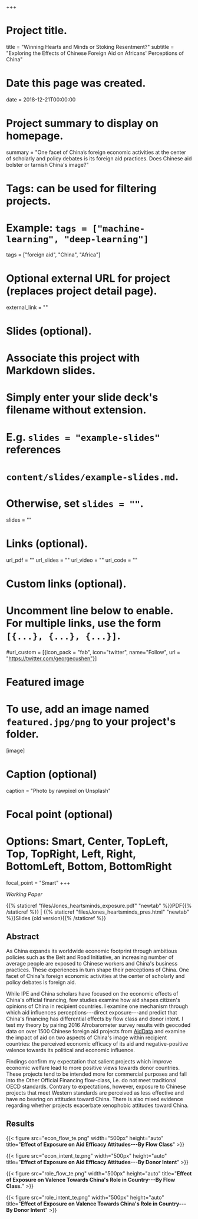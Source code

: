 +++
# Project title.
title = "Winning Hearts and Minds or Stoking Resentment?"
subtitle = "Exploring the Effects of Chinese Foreign Aid on Africans' Perceptions of China"

# Date this page was created.
date = 2018-12-21T00:00:00

# Project summary to display on homepage.
summary = "One facet of China’s foreign economic activities at the center of scholarly and policy debates is its foreign aid practices. Does Chinese aid bolster or tarnish China's image?"

# Tags: can be used for filtering projects.
# Example: `tags = ["machine-learning", "deep-learning"]`
tags = ["foreign aid", "China", "Africa"]

# Optional external URL for project (replaces project detail page).
external_link = ""

# Slides (optional).
#   Associate this project with Markdown slides.
#   Simply enter your slide deck's filename without extension.
#   E.g. `slides = "example-slides"` references 
#   `content/slides/example-slides.md`.
#   Otherwise, set `slides = ""`.
slides = ""

# Links (optional).
url_pdf = ""
url_slides = ""
url_video = ""
url_code = ""

# Custom links (optional).
#   Uncomment line below to enable. For multiple links, use the form `[{...}, {...}, {...}]`.
#url_custom = [{icon_pack = "fab", icon="twitter", name="Follow", url = "https://twitter.com/georgecushen"}]

# Featured image
# To use, add an image named `featured.jpg/png` to your project's folder. 
[image]
  # Caption (optional)
  caption = "Photo by rawpixel on Unsplash"
  
  # Focal point (optional)
  # Options: Smart, Center, TopLeft, Top, TopRight, Left, Right, BottomLeft, Bottom, BottomRight
  focal_point = "Smart"
+++

*Working Paper*

{{% staticref "files/Jones_heartsminds_exposure.pdf" "newtab" %}}PDF{{% /staticref %}} | {{% staticref "files/Jones_heartsminds_pres.html" "newtab" %}}Slides (old version){{% /staticref %}}

## Abstract

As China  expands its worldwide economic footprint through ambitious policies such as the Belt and Road Initiative, an increasing number of average people are exposed to Chinese workers and China's business practices. These experiences in turn shape their perceptions of China. One facet of China's foreign economic activities at the center of scholarly and policy debates is foreign aid. 

While IPE and China scholars have focused on the economic effects of China's official financing, few studies examine how aid shapes citizen's opinions of China in recipient countries. I examine one mechanism through which aid influences perceptions---direct exposure---and predict that China's financing has differential effects by flow class and donor intent. I test my theory by pairing 2016 Afrobarometer survey results with geocoded data on over 1500 Chinese foreign aid projects from [AidData](https://www.aiddata.org/data/geocoded-chinese-global-official-finance-dataset) and examine the impact of aid on two aspects of China's image within recipient countries: the perceived economic efficacy of its aid and negative-positive valence towards its political and economic influence. 

Findings confirm my expectation that salient projects which improve economic welfare lead to more positive views towards donor countries. These projects tend to be intended more for commercial purposes and fall into the Other Official Financing flow-class, i.e. do not meet traditional OECD standards. Contrary to expectations, however, exposure to Chinese projects that meet Western standards are perceived as less effective and have no bearing on attitudes toward China. There is also mixed evidence regarding whether projects exacerbate xenophobic attitudes toward China.


## Results

{{< figure src="econ_flow_te.png" width="500px" height="auto" title="<strong>Effect of Exposure on Aid Efficacy Attitudes---By Flow Class</strong>" >}}

{{< figure src="econ_intent_te.png" width="500px" height="auto" title="<strong>Effect of Exposure on Aid Efficacy Attitudes---By Donor Intent</strong>" >}}

{{< figure src="role_flow_te.png" width="500px" height="auto" title="<strong>Effect of Exposure on Valence Towards China's Role in Country---By Flow Class.</strong>" >}}

{{< figure src="role_intent_te.png" width="500px" height="auto" title="<strong>Effect of Exposure on Valence Towards China's Role in Country---By Donor Intent</strong>" >}}
